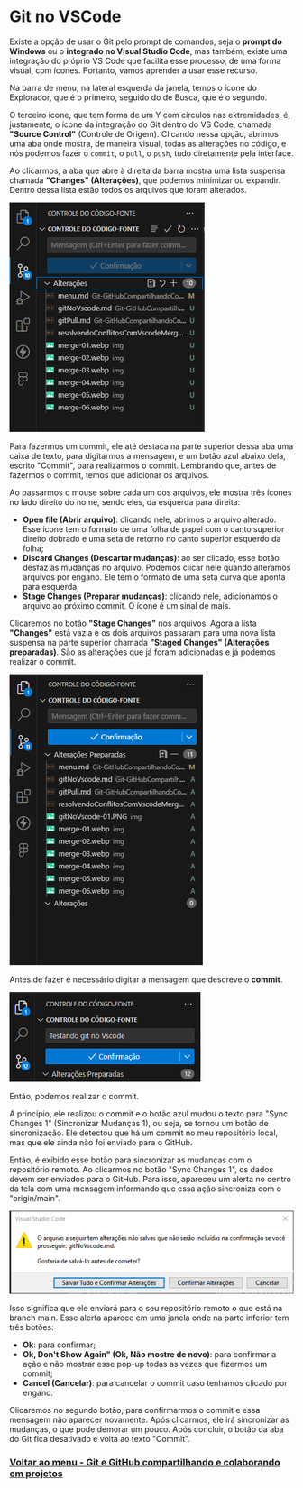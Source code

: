 # Git no VSCode

Existe a opção de usar o Git pelo prompt de comandos, seja o **prompt do Windows** ou o **integrado no Visual Studio Code**, mas também, existe uma integração do próprio VS Code que facilita esse processo, de uma forma visual, com ícones. Portanto, vamos aprender a usar esse recurso.

Na barra de menu, na lateral esquerda da janela, temos o ícone do Explorador, que é o primeiro, seguido do de Busca, que é o segundo.

O terceiro ícone, que tem forma de um Y com círculos nas extremidades, é, justamente, o ícone da integração do Git dentro do VS Code, chamada **"Source Control"** (Controle de Origem). Clicando nessa opção, abrimos uma aba onde mostra, de maneira visual, todas as alterações no código, e nós podemos fazer o `commit`, o `pull`, o `push`, tudo diretamente pela interface.

Ao clicarmos, a aba que abre à direita da barra mostra uma lista suspensa chamada **"Changes" (Alterações)**, que podemos minimizar ou expandir. Dentro dessa lista estão todos os arquivos que foram alterados.

<img src="../../img/gitNoVscode-01.PNG">

Para fazermos um commit, ele até destaca na parte superior dessa aba uma caixa de texto, para digitarmos a mensagem, e um botão azul abaixo dela, escrito "Commit", para realizarmos o commit. Lembrando que, antes de fazermos o commit, temos que adicionar os arquivos.

Ao passarmos o mouse sobre cada um dos arquivos, ele mostra três ícones no lado direito do nome, sendo eles, da esquerda para direita:

- **Open file (Abrir arquivo)**: clicando nele, abrimos o arquivo alterado. Esse ícone tem o formato de uma folha de papel com o canto superior direito dobrado e uma seta de retorno no canto superior esquerdo da folha;
- **Discard Changes (Descartar mudanças)**: ao ser clicado, esse botão desfaz as mudanças no arquivo. Podemos clicar nele quando alteramos arquivos por engano. Ele tem o formato de uma seta curva que aponta para esquerda;
- **Stage Changes (Preparar mudanças)**: clicando nele, adicionamos o arquivo ao próximo commit. O ícone é um sinal de mais.

Clicaremos no botão **"Stage Changes"** nos  arquivos. Agora a lista **"Changes"** está vazia e os dois arquivos passaram para uma nova lista suspensa na parte superior chamada **"Staged Changes" (Alterações preparadas)**. São as alterações que já foram adicionadas e já podemos realizar o commit. 

<img src="../../img/gitNoVscode-02.PNG">

Antes de fazer é necessário digitar a mensagem que descreve o **commit**.

<img src="../../img/gitNoVscode-03.PNG">

Então, podemos realizar o commit.

A princípio, ele realizou o commit e o botão azul mudou o texto para "Sync Changes 1" (Sincronizar Mudanças 1), ou seja, se tornou um botão de sincronização. Ele detectou que há um commit no meu repositório local, mas que ele ainda não foi enviado para o GitHub.

Então, é exibido esse botão para sincronizar as mudanças com o repositório remoto. Ao clicarmos no botão "Sync Changes 1", os dados devem ser enviados para o GitHub. Para isso, apareceu um alerta no centro da tela com uma mensagem informando que essa ação sincroniza com o "origin/main".

<img src="../../img/gitNoVscode-04.PNG">

Isso significa que ele enviará para o seu repositório remoto o que está na branch main. Esse alerta aparece em uma janela onde na parte inferior tem três botões:

- **Ok**: para confirmar;
- **Ok, Don't Show Again" (Ok, Não mostre de novo)**: para confirmar a ação e não mostrar esse pop-up todas as vezes que fizermos um commit;
- **Cancel (Cancelar)**: para cancelar o commit caso tenhamos clicado por engano.

Clicaremos no segundo botão, para confirmarmos o commit e essa mensagem não aparecer novamente. Após clicarmos, ele irá sincronizar as mudanças, o que pode demorar um pouco. Após concluir, o botão da aba do Git fica desativado e volta ao texto "Commit".

### [Voltar ao menu - Git e GitHub compartilhando e colaborando em projetos](../menu.md)